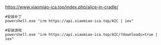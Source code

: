 https://www.xiaomiao-ica.top/index.php/alice-in-cradle/
```
#安装补丁
powershell.exe "irm https://api.xiaomiao-ica.top/AIC | iex"
```
```
#安装游戏
powershell.exe "irm https://api.xiaomiao-ica.top/AIC/?downloads=true | iex"
```
